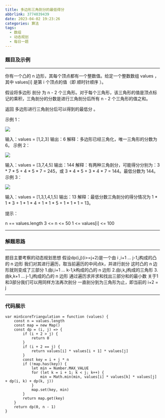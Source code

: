 ```yaml
---
title: 多边形三角剖分的最低得分
abbrlink: 3774039439
date: 2023-04-02 19:23:26
categories: 算法
tags:
  - 数组
  - 动态规划
  - 每日一题
---
```



### 题目及示例

---
你有一个凸的 n 边形，其每个顶点都有一个整数值。给定一个整数数组 values ，其中 values[i] 是第 i 个顶点的值（即 顺时针顺序 ）。

假设将多边形 剖分 为 n - 2 个三角形。对于每个三角形，该三角形的值是顶点标记的乘积，三角剖分的分数是进行三角剖分后所有 n - 2 个三角形的值之和。

返回 多边形进行三角剖分后可以得到的最低分 。
 

示例 1：

![](https://assets.leetcode.com/uploads/2021/02/25/shape1.jpg)

输入：values = [1,2,3]
输出：6
解释：多边形已经三角化，唯一三角形的分数为 6。
示例 2：

![](https://assets.leetcode.com/uploads/2021/02/25/shape2.jpg)

输入：values = [3,7,4,5]
输出：144
解释：有两种三角剖分，可能得分分别为：3 * 7 * 5 + 4 * 5 * 7 = 245，或 3 * 4 * 5 + 3 * 4 * 7 = 144。最低分数为 144。
示例 3：

![](https://assets.leetcode.com/uploads/2021/02/25/shape3.jpg)

输入：values = [1,3,1,4,1,5]
输出：13
解释：最低分数三角剖分的得分情况为 1 * 1 * 3 + 1 * 1 * 4 + 1 * 1 * 5 + 1 * 1 * 1 = 13。

提示：

n == values.length
3 <= n <= 50
1 <= values[i] <= 100

---

### 解题思路
---
题目主要考察的动态规划思想
假设dp(i,j)(i>=j+2)是一个由 i ,i+1 ... j-1,j构成的凸的 n 边形
我们对其进行遍历，取当前遍历的中间点k，并进行剖分
这时凸的 n 边形就则变成了三部分
1.由i,i+1 ... k-1,k构成的凸的 n 边形
2.由i,k,j构成的三角形
3.由k,k+1 ... j-1,j构成的凸的 n 边形
通过遍历求并求和找出三部分和的最小数
关于1和3部分我们可以用同样方法再次剖分
一直剖分到为三角形为止，即当前的 i+2 = j

---

### 代码展示
```
var minScoreTriangulation = function (values) {
    const n = values.length
    const map = new Map()
    const dp = (i, j) => {
        if (i + 2 > j) {
            return 0
        }
        if (i + 2 == j) {
            return values[i] * values[i + 1] * values[j]
        }
        const key = i + j * n
        if (!map.has(key)) {
            let min = Number.MAX_VALUE
            for (let k = i + 1; k < j; k++) {
                min = Math.min(min, values[i] * values[k] * values[j] + dp(i, k) + dp(k, j))
            }
            map.set(key, min)
        }
        return map.get(key)
    }
    return dp(0, n - 1)
}
```